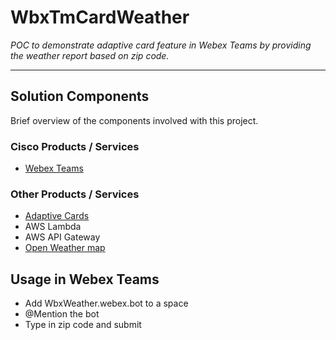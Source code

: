 # WbxTmCardWeather

_POC to demonstrate adaptive card feature in Webex Teams by providing the weather report based on zip code._

---

## Solution Components

Brief overview of the components involved with this project.

### Cisco Products / Services

* [Webex Teams](https://developer.webex.com)

### Other Products / Services

* [Adaptive Cards](https://adaptivecards.io/)
* AWS Lambda
* AWS API Gateway
* [Open Weather map](https://openweathermap.org)

## Usage in Webex Teams
* Add WbxWeather.webex.bot to a space
* @Mention the bot
* Type in zip code and submit
